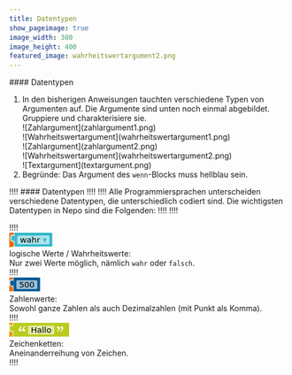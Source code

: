 ```yaml
---
title: Datentypen
show_pageimage: true
image_width: 300
image_height: 400
featured_image: wahrheitswertargument2.png
---
```


<div markdown="1" class="aufgabe"> 
#### Datentypen

1.  In den bisherigen Anweisungen tauchten verschiedene Typen von Argumenten auf. Die Argumente sind unten noch einmal abgebildet. Gruppiere und charakterisiere sie.
    <div markdown="1" class="flex-box">
    <div markdown="1">![Zahlargument](zahlargument1.png)</div>
    <div markdown="1">![Wahrheitswertargument](wahrheitswertargument1.png)</div>
    <div markdown="1">![Zahlargument](zahlargument2.png)</div>
    <div markdown="1">![Wahrheitswertargument](wahrheitswertargument2.png)</div>
    <div markdown="1">![Textargument](textargument.png)</div>
    </div>
2.  Begründe: Das Argument des `wenn`-Blocks muss hellblau sein.
</div>

!!!! #### Datentypen
!!!!
!!!! Alle Programmiersprachen unterscheiden verschiedene Datentypen, die unterschiedlich codiert sind. Die wichtigsten Datentypen in Nepo sind die Folgenden:
!!!!
!!!! <div class="flex-box">
!!!! <div markdown="1"> ![Wahrheitswert](wahrheitswertargument2.png?resize=200) <br> logische Werte / Wahrheitswerte: <br> Nur zwei Werte möglich, nämlich `wahr` oder `falsch`.</div>
!!!! <div markdown="1"> ![Zahl](zahlargument1.png?resize=200) <br> Zahlenwerte: <br> Sowohl ganze Zahlen als auch Dezimalzahlen (mit Punkt als Komma). </div>
!!!! <div markdown="1"> ![Zeichenketten](textargument.png?resize=200) <br> Zeichenketten: <br> Aneinanderreihung von Zeichen.</div>
!!!! </div>
